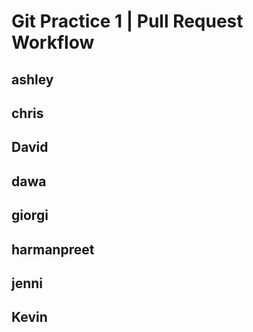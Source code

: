 # Git Practice 1 | Pull Request Workflow

## ashley
## chris
## David
## dawa
## giorgi
## harmanpreet
## jenni
## Kevin




